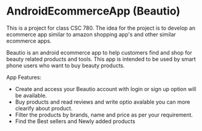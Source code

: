 AndroidEcommerceApp (Beautio)
=============================
This is a project for class CSC 780. The idea for the project is to develop an ecommerce app similar to amazon shopping app's and other similar ecommerce apps. 

Beautio is an android ecommerce app to help customers find and shop for beauty related products and tools. This app is intended to be used by smart phone users who want to buy beauty products.

App Features:

* Create and access your Beautio account with login or sign up option will be available.
* Buy products and read reviews and write optio avalable you can more clearify about product.
* Filter the products by brands, name and price as per your requirement.
* Find the Best sellers and Newly added products

